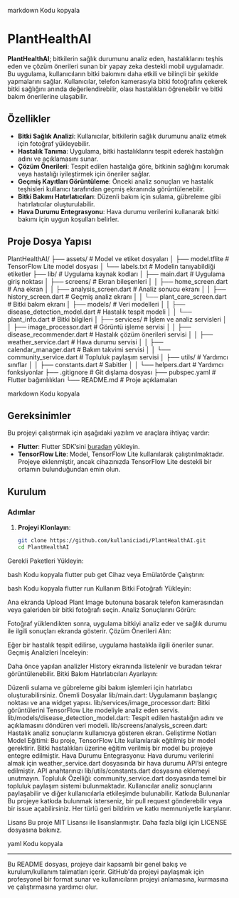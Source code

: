 markdown
Kodu kopyala
# PlantHealthAI

**PlantHealthAI**; bitkilerin sağlık durumunu analiz eden, hastalıklarını teşhis eden ve çözüm önerileri sunan bir yapay zeka destekli mobil uygulamadır. 
Bu uygulama, kullanıcıların bitki bakımını daha etkili ve bilinçli bir şekilde yapmalarını sağlar. Kullanıcılar, telefon kamerasıyla bitki fotoğrafını çekerek bitki sağlığını anında değerlendirebilir, 
olası hastalıkları öğrenebilir ve bitki bakım önerilerine ulaşabilir.

## Özellikler

- **Bitki Sağlık Analizi**: Kullanıcılar, bitkilerin sağlık durumunu analiz etmek için fotoğraf yükleyebilir.
- **Hastalık Tanıma**: Uygulama, bitki hastalıklarını tespit ederek hastalığın adını ve açıklamasını sunar.
- **Çözüm Önerileri**: Tespit edilen hastalığa göre, bitkinin sağlığını korumak veya hastalığı iyileştirmek için öneriler sağlar.
- **Geçmiş Kayıtları Görüntüleme**: Önceki analiz sonuçları ve hastalık teşhisleri kullanıcı tarafından geçmiş ekranında görüntülenebilir.
- **Bitki Bakımı Hatırlatıcıları**: Düzenli bakım için sulama, gübreleme gibi hatırlatıcılar oluşturulabilir.
- **Hava Durumu Entegrasyonu**: Hava durumu verilerini kullanarak bitki bakımı için uygun koşulları belirler.

## Proje Dosya Yapısı

PlantHealthAI/ ├── assets/ # Model ve etiket dosyaları │ ├── model.tflite # TensorFlow Lite model dosyası │ └── labels.txt # Modelin tanıyabildiği etiketler ├── lib/ # Uygulama kaynak kodları │ ├── main.dart # Uygulama giriş noktası │ ├── screens/ # Ekran bileşenleri │ │ ├── home_screen.dart # Ana ekran │ │ ├── analysis_screen.dart # Analiz sonucu ekranı │ │ ├── history_screen.dart # Geçmiş analiz ekranı │ │ └── plant_care_screen.dart # Bitki bakım ekranı │ ├── models/ # Veri modelleri │ │ ├── disease_detection_model.dart # Hastalık tespit modeli │ │ └── plant_info.dart # Bitki bilgileri │ ├── services/ # İşlem ve analiz servisleri │ │ ├── image_processor.dart # Görüntü işleme servisi │ │ ├── disease_recommender.dart # Hastalık çözüm önerileri servisi │ │ ├── weather_service.dart # Hava durumu servisi │ │ ├── calendar_manager.dart # Bakım takvimi servisi │ │ └── community_service.dart # Topluluk paylaşım servisi │ ├── utils/ # Yardımcı sınıflar │ │ ├── constants.dart # Sabitler │ │ └── helpers.dart # Yardımcı fonksiyonlar ├── .gitignore # Git dışlama dosyası ├── pubspec.yaml # Flutter bağımlılıkları └── README.md # Proje açıklamaları

markdown
Kodu kopyala

## Gereksinimler

Bu projeyi çalıştırmak için aşağıdaki yazılım ve araçlara ihtiyaç vardır:

- **Flutter**: Flutter SDK’sini [buradan](https://flutter.dev/docs/get-started/install) yükleyin.
- **TensorFlow Lite**: Model, TensorFlow Lite kullanılarak çalıştırılmaktadır. Projeye eklenmiştir, ancak cihazınızda TensorFlow Lite destekli bir ortamın bulunduğundan emin olun.

## Kurulum

### Adımlar

1. **Projeyi Klonlayın**:
   ```bash
   git clone https://github.com/kullaniciadi/PlantHealthAI.git
   cd PlantHealthAI
Gerekli Paketleri Yükleyin:

bash
Kodu kopyala
flutter pub get
Cihaz veya Emülatörde Çalıştırın:

bash
Kodu kopyala
flutter run
Kullanım
Bitki Fotoğrafı Yükleyin:

Ana ekranda Upload Plant Image butonuna basarak telefon kamerasından veya galeriden bir bitki fotoğrafı seçin.
Analiz Sonuçlarını Görün:

Fotoğraf yüklendikten sonra, uygulama bitkiyi analiz eder ve sağlık durumu ile ilgili sonuçları ekranda gösterir.
Çözüm Önerileri Alın:

Eğer bir hastalık tespit edilirse, uygulama hastalıkla ilgili öneriler sunar.
Geçmiş Analizleri İnceleyin:

Daha önce yapılan analizler History ekranında listelenir ve buradan tekrar görüntülenebilir.
Bitki Bakım Hatırlatıcıları Ayarlayın:

Düzenli sulama ve gübreleme gibi bakım işlemleri için hatırlatıcı oluşturabilirsiniz.
Önemli Dosyalar
lib/main.dart: Uygulamanın başlangıç noktası ve ana widget yapısı.
lib/services/image_processor.dart: Bitki görüntülerini TensorFlow Lite modeliyle analiz eden servis.
lib/models/disease_detection_model.dart: Tespit edilen hastalığın adını ve açıklamasını döndüren veri modeli.
lib/screens/analysis_screen.dart: Hastalık analiz sonuçlarını kullanıcıya gösteren ekran.
Geliştirme Notları
Model Eğitimi: Bu proje, TensorFlow Lite kullanılarak eğitilmiş bir model gerektirir. Bitki hastalıkları üzerine eğitim verilmiş bir model bu projeye entegre edilmiştir.
Hava Durumu Entegrasyonu: Hava durumu verilerini almak için weather_service.dart dosyasında bir hava durumu API’si entegre edilmiştir. API anahtarınızı lib/utils/constants.dart dosyasına eklemeyi unutmayın.
Topluluk Özelliği: community_service.dart dosyasında temel bir topluluk paylaşım sistemi bulunmaktadır. Kullanıcılar analiz sonuçlarını paylaşabilir ve diğer kullanıcılarla etkileşimde bulunabilir.
Katkıda Bulunanlar
Bu projeye katkıda bulunmak isterseniz, bir pull request gönderebilir veya bir issue açabilirsiniz. Her türlü geri bildirim ve katkı memnuniyetle karşılanır.

Lisans
Bu proje MIT Lisansı ile lisanslanmıştır. Daha fazla bilgi için LICENSE dosyasına bakınız.

yaml
Kodu kopyala

---

Bu README dosyası, projeye dair kapsamlı bir genel bakış ve kurulum/kullanım talimatları içerir. GitHub'da projeyi paylaşmak için profesyonel bir format sunar ve kullanıcıların projeyi anlamasına, kurmasına ve çalıştırmasına yardımcı olur.

